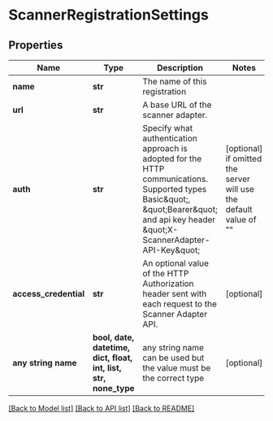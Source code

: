 # ScannerRegistrationSettings


## Properties
Name | Type | Description | Notes
------------ | ------------- | ------------- | -------------
**name** | **str** | The name of this registration | 
**url** | **str** | A base URL of the scanner adapter. | 
**auth** | **str** | Specify what authentication approach is adopted for the HTTP communications. Supported types Basic\&quot;, \&quot;Bearer\&quot; and api key header \&quot;X-ScannerAdapter-API-Key\&quot;  | [optional]  if omitted the server will use the default value of ""
**access_credential** | **str** | An optional value of the HTTP Authorization header sent with each request to the Scanner Adapter API.  | [optional] 
**any string name** | **bool, date, datetime, dict, float, int, list, str, none_type** | any string name can be used but the value must be the correct type | [optional]

[[Back to Model list]](../README.md#documentation-for-models) [[Back to API list]](../README.md#documentation-for-api-endpoints) [[Back to README]](../README.md)


